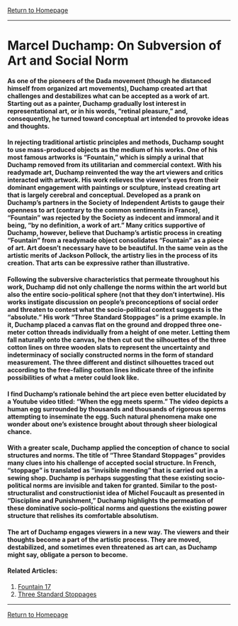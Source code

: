 [Return to Homepage](https://timmypoyu.github.io)
- - - -
# Marcel Duchamp: On Subversion of Art and Social Norm

#### As one of the pioneers of the Dada movement (though he distanced himself from organized art movements), Duchamp created art that challenges and destabilizes what can be accepted as a work of art. Starting out as a painter, Duchamp gradually lost interest in representational art, or in his words, “retinal pleasure,” and, consequently, he turned toward conceptual art intended to provoke ideas and thoughts. 

#### In rejecting traditional artistic principles and methods, Duchamp sought to use mass-produced objects as the medium of his works. One of his most famous artworks is “Fountain,” which is simply a urinal that Duchamp removed from its utilitarian and commercial context. With his readymade art, Duchamp reinvented the way the art viewers and critics interacted with artwork. His work relieves the viewer’s eyes from their dominant engagement with paintings or sculpture, instead creating art that is largely cerebral and conceptual. Developed as a prank on Duchamp’s partners in the Society of Independent Artists to gauge their openness to art (contrary to the common sentiments in France), “Fountain” was rejected by the Society as indecent and immoral and it being, “by no definition, a work of art.” Many critics supportive of Duchamp, however, believe that Duchamp’s artistic process in creating “Fountain” from a readymade object consolidates “Fountain” as a piece of art. Art doesn’t necessary have to be beautiful. In the same vein as the artistic merits of Jackson Pollock, the artistry lies in the process of its creation. That arts can be expressive rather than illustrative. 

#### Following the subversive characteristics that permeate throughout his work, Duchamp did not only challenge the norms within the art world but also the entire socio-political sphere (not that they don’t intertwine). His works instigate discussion on people’s preconceptions of social order and threaten to contest what the socio-political context suggests is the “absolute.” His work “Three Standard Stoppages” is a prime example. In it, Duchamp placed a canvas flat on the ground and dropped three one-meter cotton threads individually from a height of one meter. Letting them fall naturally onto the canvas, he then cut out the silhouettes of the three cotton lines on three wooden slats to represent the uncertainty and indeterminacy of socially constructed norms in the form of standard measurement. The three different and distinct silhouettes traced out according to the free-falling cotton lines indicate three of the infinite possibilities of what a meter could look like. 

#### I find Duchamp’s rationale behind the art piece even better elucidated by a Youtube video titled: “When the egg meets sperm.” The video depicts a human egg surrounded by thousands and thousands of rigorous sperms attempting to inseminate the egg. Such natural phenomena make one wonder about one’s existence brought about through sheer biological chance. 

#### With a greater scale, Duchamp applied the conception of chance to social structures and norms. The title of “Three Standard Stoppages” provides many clues into his challenge of accepted social structure. In French, “stoppage” is translated as “invisible mending” that is carried out in a sewing shop. Duchamp is perhaps suggesting that these existing socio-political norms are invisible and taken for granted. Similar to the post-structuralist and constructionist idea of Michel Foucault as presented in “Discipline and Punishment,” Duchamp highlights the permeation of these dominative socio-political norms and questions the existing power structure that relishes its comfortable absolutism. 

#### The art of Duchamp engages viewers in a new way. The viewers and their thoughts become a part of the artistic process. They are moved, destabilized, and sometimes even threatened as art can, as Duchamp might say, obligate a person to become.

#### Related Articles: 
1. [Fountain 17](http://www.fountain17.com/about/duchamp-and-fountain/)
2. [Three Standard Stoppages](http://www.toutfait.com/unmaking_the_museum/Standard%20Stoppages.html)

- - - -
[Return to Homepage](https://timmypoyu.github.io)
